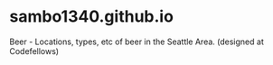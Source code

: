 # sambo1340.github.io
Beer - Locations, types, etc of beer in the Seattle Area.  (designed at Codefellows)
